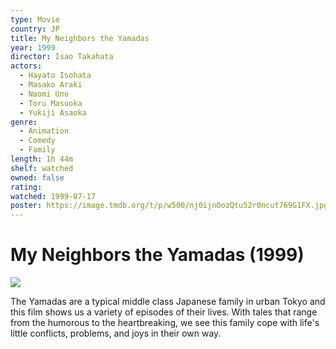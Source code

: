 ```yaml
---
type: Movie
country: JP
title: My Neighbors the Yamadas
year: 1999
director: Isao Takahata
actors:
  - Hayato Isohata
  - Masako Araki
  - Naomi Uno
  - Toru Masuoka
  - Yukiji Asaoka
genre:
  - Animation
  - Comedy
  - Family
length: 1h 44m
shelf: watched
owned: false
rating:
watched: 1999-07-17
poster: https://image.tmdb.org/t/p/w500/nj0ijnOozQtu52r0ncut769G1FX.jpg
---
```


# My Neighbors the Yamadas (1999)

![](https://image.tmdb.org/t/p/w500/nj0ijnOozQtu52r0ncut769G1FX.jpg)

The Yamadas are a typical middle class Japanese family in urban Tokyo and this film shows us a variety of episodes of their lives. With tales that range from the humorous to the heartbreaking, we see this family cope with life's little conflicts, problems, and joys in their own way.
